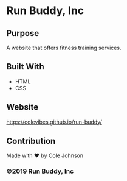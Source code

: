 # Run Buddy, Inc

## Purpose
A website that offers fitness training services. 

## Built With
* HTML
* CSS

## Website
https://colevibes.github.io/run-buddy/

## Contribution
Made with ❤️ by Cole Johnson

### ©️2019 Run Buddy, Inc 
